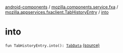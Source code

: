 [android-components](../../index.md) / [mozilla.components.service.fxa](../index.md) / [mozilla.appservices.fxaclient.TabHistoryEntry](index.md) / [into](./into.md)

# into

`fun TabHistoryEntry.into(): `[`TabData`](../../mozilla.components.concept.sync/-tab-data/index.md) [(source)](https://github.com/mozilla-mobile/android-components/blob/master/components/service/firefox-accounts/src/main/java/mozilla/components/service/fxa/Types.kt#L195)